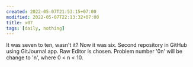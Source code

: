 ```yaml
---
created: 2022-05-07T21:53:15+07:00
modified: 2022-05-07T22:13:32+07:00
title: x07
tags: [daily, nothing]
---
```


It was seven to ten, wasn't it? Now it was six. Second repository in GitHub using GitJournal app. Raw Editor is chosen. Problem number '0n' will be change to 'n', where 0 < n < 10.

